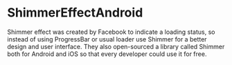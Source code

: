 # ShimmerEffectAndroid
Shimmer effect was created by Facebook to indicate a loading status, so instead of using ProgressBar or usual loader use Shimmer for a better design and user interface. They also open-sourced a library called Shimmer both for Android and iOS so that every developer could use it for free.

